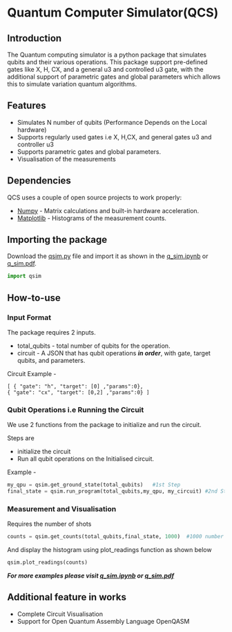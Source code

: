 # Quantum Computer Simulator(QCS)
## Introduction
The Quantum computing simulator is a python package that simulates qubits and their various operations. This package support pre-defined gates like X, H, CX, and a general u3 and controlled u3 gate, with the additional support of parametric gates and global parameters which allows this to simulate variation quantum algorithms.

## Features

- Simulates N number of qubits (Performance Depends on the Local hardware)
- Supports regularly used gates i.e X, H,CX, and general gates u3 and controller u3
- Supports parametric gates and global parameters.
- Visualisation of the measurements

## Dependencies

QCS uses a couple of open source projects to work properly:

- [Numpy](https://numpy.org/) - Matrix calculations and built-in hardware acceleration.
- [Matplotlib](https://matplotlib.org/) - Histograms of the measurement counts.

## Importing the package

Download the [qsim.py](https://github.com/akshaykale17/quantum_computer_simulator/blob/main/qsim.py) file and import it as shown in the [q_sim.ipynb](https://github.com/akshaykale17/quantum_computer_simulator/blob/main/q_sim.ipynb) or [q_sim.pdf](https://github.com/akshaykale17/quantum_computer_simulator/blob/main/q_sim.pdf).

```python
import qsim
```

## How-to-use 

### Input Format 

The package requires 2 inputs.

- total_qubits - total number of qubits for the operation.
- circuit - A JSON that has qubit operations ***in order***, with gate, target qubits, and parameters.

Circuit Example -

```
[ { "gate": "h", "target": [0] ,"params":0}, 
{ "gate": "cx", "target": [0,2] ,"params":0} ]
```

### Qubit Operations i.e Running the Circuit

We use 2 functions from the package to initialize and run the circuit.

Steps are
- initialize the circuit 
- Run all qubit operations on the Initialised circuit.

Example -

```python
my_qpu = qsim.get_ground_state(total_qubits)   #1st Step
final_state = qsim.run_program(total_qubits,my_qpu, my_circuit) #2nd Step
```
### Measurement and Visualisation

Requires the number of shots

```python
counts = qsim.get_counts(total_qubits,final_state, 1000)  #1000 number of shots
```

And display the histogram using plot_readings function as shown below

```python
qsim.plot_readings(counts)
```
***For more examples please visit [q_sim.ipynb](https://github.com/akshaykale17/quantum_computer_simulator/blob/main/q_sim.ipynb) or [q_sim.pdf](https://github.com/akshaykale17/quantum_computer_simulator/blob/main/q_sim.pdf)***


## Additional feature in works
- Complete Circuit Visualisation
- Support for Open Quantum Assembly Language OpenQASM
